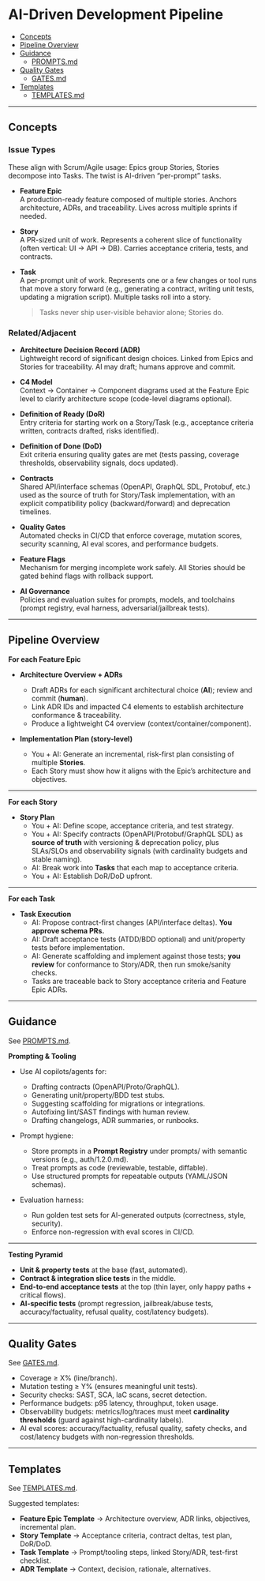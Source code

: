 <!-- ./README.md -->

# AI-Driven Development Pipeline

* [Concepts](#concepts)
* [Pipeline Overview](#pipeline-overview)
* [Guidance](#guidance)
  * [PROMPTS.md](./PROMPTS.md)
* [Quality Gates](#quality-gates)
  * [GATES.md](./GATES.md)
* [Templates](#templates)
  * [TEMPLATES.md](./TEMPLATES.md)

---

## Concepts

### Issue Types

These align with Scrum/Agile usage: Epics group Stories, Stories decompose into Tasks. The twist is AI-driven “per-prompt” tasks.

* **Feature Epic**  
  A production-ready feature composed of multiple stories. Anchors architecture, ADRs, and traceability. Lives across multiple sprints if needed.

* **Story**  
  A PR-sized unit of work. Represents a coherent slice of functionality (often vertical: UI → API → DB). Carries acceptance criteria, tests, and contracts.

* **Task**  
  A per-prompt unit of work. Represents one or a few changes or tool runs that move a story forward (e.g., generating a contract, writing unit tests, updating a migration script). Multiple tasks roll into a story.

  > Tasks never ship user-visible behavior alone; Stories do.

### Related/Adjacent

* **Architecture Decision Record (ADR)**  
  Lightweight record of significant design choices. Linked from Epics and Stories for traceability. AI may draft; humans approve and commit.

* **C4 Model**  
  Context → Container → Component diagrams used at the Feature Epic level to clarify architecture scope (code-level diagrams optional).

* **Definition of Ready (DoR)**  
  Entry criteria for starting work on a Story/Task (e.g., acceptance criteria written, contracts drafted, risks identified).

* **Definition of Done (DoD)**  
  Exit criteria ensuring quality gates are met (tests passing, coverage thresholds, observability signals, docs updated).

* **Contracts**  
  Shared API/interface schemas (OpenAPI, GraphQL SDL, Protobuf, etc.) used as the source of truth for Story/Task implementation, with an explicit compatibility policy (backward/forward) and deprecation timelines.

* **Quality Gates**  
  Automated checks in CI/CD that enforce coverage, mutation scores, security scanning, AI eval scores, and performance budgets.

* **Feature Flags**  
  Mechanism for merging incomplete work safely. All Stories should be gated behind flags with rollback support.

* **AI Governance**  
  Policies and evaluation suites for prompts, models, and toolchains (prompt registry, eval harness, adversarial/jailbreak tests).

---

## Pipeline Overview

**For each Feature Epic**

* **Architecture Overview + ADRs**  
  * Draft ADRs for each significant architectural choice (**AI**); review and commit (**human**).
  * Link ADR IDs and impacted C4 elements to establish architecture conformance & traceability.
  * Produce a lightweight C4 overview (context/container/component).

* **Implementation Plan (story-level)**  
  * You + AI: Generate an incremental, risk-first plan consisting of multiple **Stories**.  
  * Each Story must show how it aligns with the Epic’s architecture and objectives.

---

**For each Story**

* **Story Plan**  
  * You + AI: Define scope, acceptance criteria, and test strategy.  
  * You + AI: Specify contracts (OpenAPI/Protobuf/GraphQL SDL) as **source of truth** with versioning & deprecation policy, plus SLAs/SLOs and observability signals (with cardinality budgets and stable naming). 
  * AI: Break work into **Tasks** that each map to acceptance criteria.
  * You + AI: Establish DoR/DoD upfront.

---

**For each Task**

* **Task Execution**  
  * AI: Propose contract-first changes (API/interface deltas). **You approve schema PRs.** 
  * AI: Draft acceptance tests (ATDD/BDD optional) and unit/property tests before implementation.  
  * AI: Generate scaffolding and implement against those tests; **you review** for conformance to Story/ADR, then run smoke/sanity checks.
  * Tasks are traceable back to Story acceptance criteria and Feature Epic ADRs.  

---

## Guidance

See [PROMPTS.md](./PROMPTS.md).

**Prompting & Tooling**

* Use AI copilots/agents for:
  * Drafting contracts (OpenAPI/Proto/GraphQL).
  * Generating unit/property/BDD test stubs.
  * Suggesting scaffolding for migrations or integrations.
  * Autofixing lint/SAST findings with human review.
  * Drafting changelogs, ADR summaries, or runbooks.

* Prompt hygiene:
  * Store prompts in a **Prompt Registry** under prompts/ with semantic versions (e.g., auth/1.2.0.md). 
  * Treat prompts as code (reviewable, testable, diffable).  
  * Use structured prompts for repeatable outputs (YAML/JSON schemas).  

* Evaluation harness:
  * Run golden test sets for AI-generated outputs (correctness, style, security).  
  * Enforce non-regression with eval scores in CI/CD.  

---

**Testing Pyramid**

* **Unit & property tests** at the base (fast, automated).  
* **Contract & integration slice tests** in the middle.  
* **End-to-end acceptance tests** at the top (thin layer, only happy paths + critical flows).  
* **AI-specific tests** (prompt regression, jailbreak/abuse tests, accuracy/factuality, refusal quality, cost/latency budgets).  

---

## Quality Gates

See [GATES.md](./GATES.md).

* Coverage ≥ X% (line/branch).  
* Mutation testing ≥ Y% (ensures meaningful unit tests).  
* Security checks: SAST, SCA, IaC scans, secret detection.  
* Performance budgets: p95 latency, throughput, token usage.  
* Observability budgets: metrics/log/traces must meet **cardinality thresholds** (guard against high-cardinality labels).
* AI eval scores: accuracy/factuality, refusal quality, safety checks, and cost/latency budgets with non-regression thresholds.

---

## Templates

See [TEMPLATES.md](./TEMPLATES.md).

Suggested templates:
* **Feature Epic Template** → Architecture overview, ADR links, objectives, incremental plan.  
* **Story Template** → Acceptance criteria, contract deltas, test plan, DoR/DoD.  
* **Task Template** → Prompt/tooling steps, linked Story/ADR, test-first checklist.  
* **ADR Template** → Context, decision, rationale, alternatives.  
